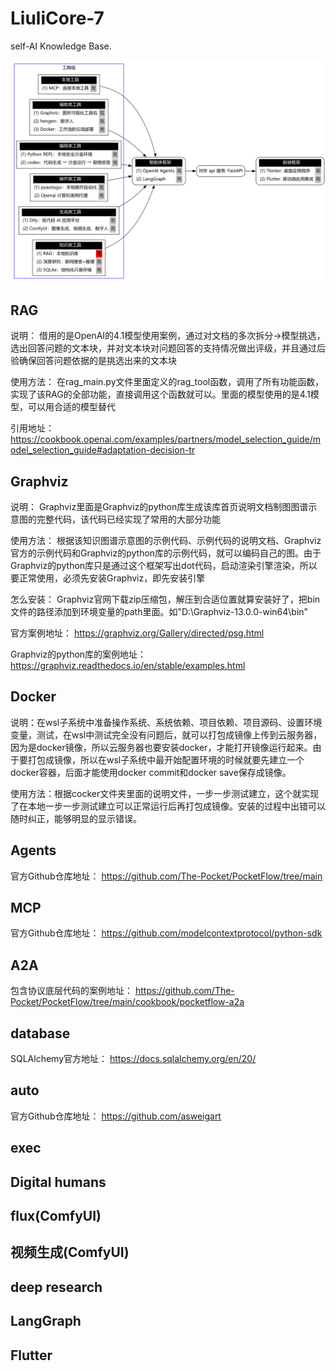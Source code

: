 # LiuliCore-7
self-AI Knowledge Base.

![](知识图谱.png)

## RAG
说明：  借用的是OpenAI的4.1模型使用案例，通过对文档的多次拆分→模型挑选，选出回答问题的文本块，并对文本块对问题回答的支持情况做出评级，并且通过后验确保回答问题依据的是挑选出来的文本块

使用方法：  在rag_main.py文件里面定义的rag_tool函数，调用了所有功能函数，实现了该RAG的全部功能，直接调用这个函数就可以。里面的模型使用的是4.1模型，可以用合适的模型替代

引用地址：  https://cookbook.openai.com/examples/partners/model_selection_guide/model_selection_guide#adaptation-decision-tr

## Graphviz
说明： Graphviz里面是Graphviz的python库生成该库首页说明文档制图图谱示意图的完整代码，该代码已经实现了常用的大部分功能

使用方法： 根据该知识图谱示意图的示例代码、示例代码的说明文档、Graphviz官方的示例代码和Graphviz的python库的示例代码，就可以编码自己的图。由于Graphviz的python库只是通过这个框架写出dot代码，启动渲染引擎渲染，所以要正常使用，必须先安装Graphviz，即先安装引擎

怎么安装： Graphviz官网下载zip压缩包，解压到合适位置就算安装好了，把bin文件的路径添加到环境变量的path里面。如"D:\Graphviz-13.0.0-win64\bin"

官方案例地址：  https://graphviz.org/Gallery/directed/psg.html

Graphviz的python库的案例地址：  https://graphviz.readthedocs.io/en/stable/examples.html

## Docker
说明：在wsl子系统中准备操作系统、系统依赖、项目依赖、项目源码、设置环境变量，测试，在wsl中测试完全没有问题后，就可以打包成镜像上传到云服务器，因为是docker镜像，所以云服务器也要安装docker，才能打开镜像运行起来。由于要打包成镜像，所以在wsl子系统中最开始配置环境的时候就要先建立一个docker容器，后面才能使用docker commit和docker save保存成镜像。

使用方法：根据cocker文件夹里面的说明文件，一步一步测试建立，这个就实现了在本地一步一步测试建立可以正常运行后再打包成镜像。安装的过程中出错可以随时纠正，能够明显的显示错误。

## Agents
官方Github仓库地址： https://github.com/The-Pocket/PocketFlow/tree/main

## MCP
官方Github仓库地址： https://github.com/modelcontextprotocol/python-sdk

## A2A
包含协议底层代码的案例地址： https://github.com/The-Pocket/PocketFlow/tree/main/cookbook/pocketflow-a2a

## database
SQLAlchemy官方地址： https://docs.sqlalchemy.org/en/20/

## auto
官方Github仓库地址： https://github.com/asweigart

## exec

## Digital humans

## flux(ComfyUI)

## 视频生成(ComfyUI)

## deep research

## LangGraph

## Flutter
